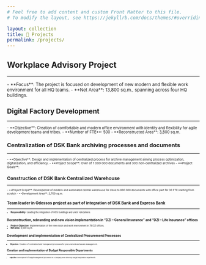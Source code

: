 ```yaml
---
# Feel free to add content and custom Front Matter to this file.
# To modify the layout, see https://jekyllrb.com/docs/themes/#overriding-theme-defaults

layout: collection
title: 🚀 Projects
permalink: /projects/
---
```


## Workplace Advisory Project

---

<small>
-   **Focus**: The project is focused on development of new modern and flexible work environment for all HQ teams.  
-   **Net Area**: 13,800 sq.m., spanning across four HQ buildings.

## Digital Factory Development 

---
<small>
-  **Objective**: Creation of comfortable and modern office environment with identity and flexibility for agile development teams and tribes.  
-  **Number of FTE**: 500   
-  **Reconstructed Area**: 3,800 sq.m.


## Centralization of DSK Bank archiving processes and documents  

---
<small>
- **Objective**: Design and implementation of centralized process for archive management aiming process optimization, digitalization, and efficiency.  
- **Project Scope**: Over of 1 000 000 documents and 300 non-centralized archives   
- **Project Goals**: 

## Construction of DSK Bank Centralized Warehouse 

---
<small>
- **Project Scope**: Developemnt of modern and automated central warehouse for close to 800 000 documents with office part for 30 FTE starting from scratch  
- **Development Area**: 2,700 sq.m.

## Team leader in Odessos project as part of integration of DSK Bank and Express Bank 

---
<small>

- **Responsibility**: Leading the integration of HQ’s buildings and units’ relocations.

## Reconstruction, rebranding and new vision implementation in “DZI – General Insurance” and “DZI – Life Insurance” offices   

- **Project Objective**: Implementation of the new vision and work environment in 78 DZI offices.  
- **Net area**: 6,500 sq.m.


## Development and implementation of Centralized Procurement Processes 

---
<small>

- **Objective**: Creation of centralized and transparent processes for procurement and assets management.

## Creation and implementation of Budget Responsible Departments  

---
<small>

- **Objective**: Development of budget management processes on a company level driven by budget responsible departments.

